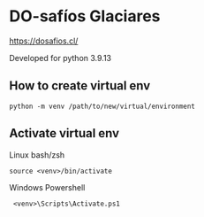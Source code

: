 # DO-safíos Glaciares
https://dosafios.cl/


Developed for python 3.9.13

## How to create virtual env

```
python -m venv /path/to/new/virtual/environment
```

## Activate virtual env
 
Linux bash/zsh
```
source <venv>/bin/activate
```

Windows Powershell
```
 <venv>\Scripts\Activate.ps1
```